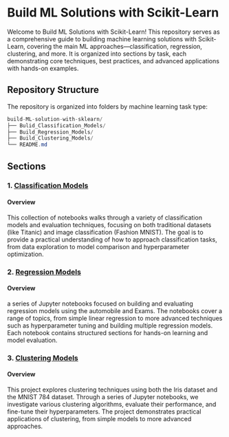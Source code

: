 # Build ML Solutions with Scikit-Learn

Welcome to Build ML Solutions with Scikit-Learn! This repository serves as a comprehensive guide to building machine learning solutions with Scikit-Learn, covering the main ML approaches—classification, regression, clustering, and more. It is organized into sections by task, each demonstrating core techniques, best practices, and advanced applications with hands-on examples.

## Repository Structure
The repository is organized into folders by machine learning task type:

```csharp
build-ML-solution-with-sklearn/
├── Bulid_Classification_Models/
├── Build_Regression_Models/
├── Build_Clustering_Models/
└── README.md
```
## Sections
### 1. [Classification Models](https://github.com/0xAgamy/Build_ML_Solutions_with_sklearn/tree/main/Bulid_Classification_Models)
#### Overview
This collection of notebooks walks through a variety of classification models and evaluation techniques, focusing on both traditional datasets (like Titanic) and image classification (Fashion MNIST). The goal is to provide a practical understanding of how to approach classification tasks, from data exploration to model comparison and hyperparameter optimization.

### 2. [Regression Models](https://github.com/0xAgamy/Build_ML_Solutions_with_sklearn/tree/main/Build_Regression_Models)
#### Overview
a series of Jupyter notebooks focused on building and evaluating regression models using the automobile and Exams. The notebooks cover a range of topics, from simple linear regression to more advanced techniques such as hyperparameter tuning and building multiple regression models. Each notebook contains structured sections for hands-on learning and model evaluation.

### 3. [Clustering Models](https://github.com/0xAgamy/Build_ML_Solutions_with_sklearn/tree/main/Build_Clustering_Models)
#### Overview
This project explores clustering techniques using both the Iris dataset and the MNIST 784 dataset. Through a series of Jupyter notebooks, we investigate various clustering algorithms, evaluate their performance, and fine-tune their hyperparameters. The project demonstrates practical applications of clustering, from simple models to more advanced approaches.


